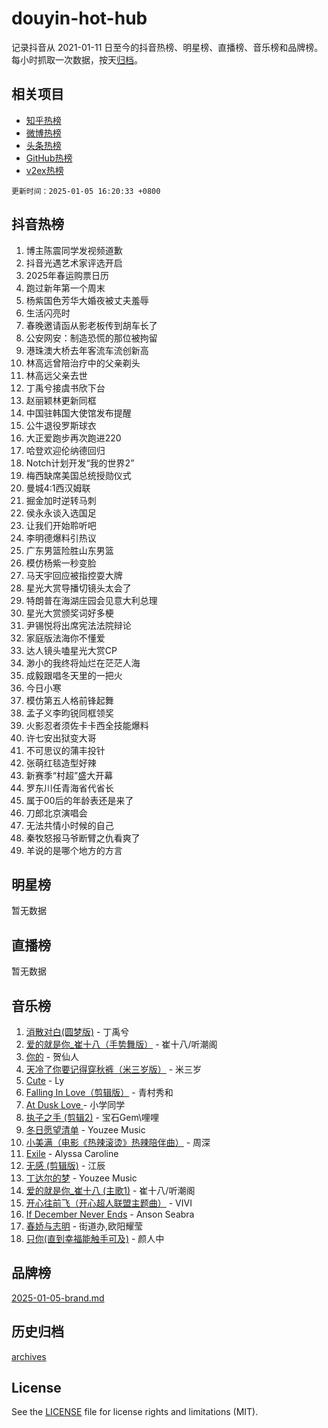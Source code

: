 # douyin-hot-hub

记录抖音从 2021-01-11 日至今的抖音热榜、明星榜、直播榜、音乐榜和品牌榜。每小时抓取一次数据，按天[归档](archives)。

## 相关项目

- [知乎热榜](https://github.com/lonnyzhang423/zhihu-hot-hub)
- [微博热榜](https://github.com/lonnyzhang423/weibo-hot-hub)
- [头条热榜](https://github.com/lonnyzhang423/toutiao-hot-hub)
- [GitHub热榜](https://github.com/lonnyzhang423/github-hot-hub)
- [v2ex热榜](https://github.com/lonnyzhang423/v2ex-hot-hub)


`更新时间：2025-01-05 16:20:33 +0800`

## 抖音热榜

1. 博主陈震同学发视频道歉
1. 抖音光遇艺术家评选开启
1. 2025年春运购票日历
1. 跑过新年第一个周末
1. 杨紫国色芳华大婚夜被丈夫羞辱
1. 生活闪亮时
1. 春晚邀请函从影老板传到胡车长了
1. 公安网安：制造恐慌的那位被拘留
1. 港珠澳大桥去年客流车流创新高
1. 林高远曾陪治疗中的父亲剃头
1. 林高远父亲去世
1. 丁禹兮接虞书欣下台
1. 赵丽颖林更新同框
1. 中国驻韩国大使馆发布提醒
1. 公牛退役罗斯球衣
1. 大正爱跑步再次跑进220
1. 哈登欢迎伦纳德回归
1. Notch计划开发“我的世界2”
1. 梅西缺席美国总统授勋仪式
1. 曼城4:1西汉姆联
1. 掘金加时逆转马刺
1. 侯永永谈入选国足
1. 让我们开始聆听吧
1. 李明德爆料引热议
1. 广东男篮险胜山东男篮
1. 模仿杨紫一秒变脸
1. 马天宇回应被指控耍大牌
1. 星光大赏导播切镜头太会了
1. 特朗普在海湖庄园会见意大利总理
1. 星光大赏颁奖词好多梗
1. 尹锡悦将出席宪法法院辩论
1. 家庭版法海你不懂爱
1. 达人镜头嗑星光大赏CP
1. 渺小的我终将灿烂在茫茫人海
1. 成毅跟唱冬天里的一把火
1. 今日小寒
1. 模仿第五人格前锋起舞
1. 孟子义李昀锐同框领奖
1. 火影忍者须佐卡卡西全技能爆料
1. 许七安出狱变大哥
1. 不可思议的蒲丰投针
1. 张萌红毯造型好辣
1. 新赛季“村超”盛大开幕
1. 罗东川任青海省代省长
1. 属于00后的年龄表还是来了
1. 刀郎北京演唱会
1. 无法共情小时候的自己
1. 秦牧怒报马爷断臂之仇看爽了
1. 羊说的是哪个地方的方言

## 明星榜

暂无数据

## 直播榜

暂无数据

## 音乐榜

1. [消散对白(圆梦版)](https://sf5-hl-cdn-tos.douyinstatic.com/obj/tos-cn-ve-2774/og4jB5I5IizzoZVAAAzWgBMAsMDWoArfwBOiFs) - 丁禹兮
1. [爱的就是你_崔十八（手势舞版）](https://sf5-hl-cdn-tos.douyinstatic.com/obj/tos-cn-ve-2774/oApB2AigNyB4sTw7JhBOikMAf0oDJzMWBuIrgm) - 崔十八/听潮阁
1. [你的](https://sf5-hl-cdn-tos.douyinstatic.com/obj/tos-cn-ve-2774/oYuIeKf42jB7sEV6B2upMdpYAgfrQWj0FeRegh) - 贺仙人
1. [天冷了你要记得穿秋裤（米三岁版）](https://sf5-hl-cdn-tos.douyinstatic.com/obj/tos-cn-ve-2774/oQlIwVIDWiZ6BQilAorS7MA0AgCkQDvcZAdm1) - 米三岁
1. [Cute](https://sf5-hl-cdn-tos.douyinstatic.com/obj/tos-cn-ve-2774/o4IbIzHWKAAB4wsS5qMBRiiAlEBGTpQRNfFvuo) - Ly
1. [Falling In Love（剪辑版）](https://sf5-hl-cdn-tos.douyinstatic.com/obj/tos-cn-ve-2774/o8ajpA8zzgBPahbBIO8AcKGBLJezFCRd1wfP9f) - 青村秀和
1. [ At Dusk  Love ](https://sf5-hl-cdn-tos.douyinstatic.com/obj/tos-cn-ve-2774/o8CrpCf5CaYgI4ZrtQgMQAFEfuGqNnRSDQAPBc) - 小学同学
1. [执子之手 (剪辑2)](https://sf5-hl-cdn-tos.douyinstatic.com/obj/tos-cn-ve-2774/oUoZLQjCc31XzqsBnBQUNgeKtYPBcgbFDwtfcu) - 宝石Gem\哩哩
1. [冬日愿望清单](https://sf6-cdn-tos.douyinstatic.com/obj/tos-cn-ve-2774/oIIgUOeamCFCVAzxN6MFRLIBlLGpUqQxeeHrLE) - Youzee Music
1. [小美满（电影《热辣滚烫》热辣陪伴曲）](https://sf5-hl-cdn-tos.douyinstatic.com/obj/tos-cn-ve-2774/o0GAn2lSgfZIDUgtevCGDQYnFg4CwnrBaxbTZL) - 周深
1. [Exile](https://sf6-cdn-tos.douyinstatic.com/obj/tos-cn-ve-2774/oYj4gAQTknKE3WW0Je8KGmQ7z1cA4FefwtbufD) - Alyssa Caroline
1. [无感 (剪辑版)](https://sf5-hl-cdn-tos.douyinstatic.com/obj/tos-cn-ve-2774/o0eIsUzJBDlQaQFC5OFlgbMEZC1TFYBftOBn6p) - 江辰
1. [丁达尔的梦](https://sf6-cdn-tos.douyinstatic.com/obj/tos-cn-ve-2774/oMU3WirUZBVQkAC9ccG5P2IQirziZM2RTInUY) - Youzee Music
1. [爱的就是你_崔十八 (主歌1)](https://sf5-hl-cdn-tos.douyinstatic.com/obj/tos-cn-ve-2774/oI5BO5DhFZ6UTcNCnZaOCBLtZ7WIMQGfgnXf5E) - 崔十八/听潮阁
1. [开心往前飞（开心超人联盟主题曲）](https://sf3-cdn-tos.douyinstatic.com/obj/tos-cn-ve-2774/9d8fb7c82cf1421fb93a9fe925275e0a) - VIVI
1. [If December Never Ends](https://sf5-hl-cdn-tos.douyinstatic.com/obj/tos-cn-ve-2774/oY1IQMoTgCFIBg8RZifyqlBBt1UFgitTYmxeOS) - Anson Seabra
1. [春娇与志明](https://sf3-cdn-tos.douyinstatic.com/obj/tos-cn-ve-2774/e530d8fceb7044b39707d7f9ff54add1) - 街道办,欧阳耀莹
1. [只你(直到幸福能触手可及)](https://sf5-hl-cdn-tos.douyinstatic.com/obj/tos-cn-ve-2774/o0lBkRDzFTeaVSUz3ZZSCBVtZ5DIMQGfgmEAuE) - 颜人中

## 品牌榜

[2025-01-05-brand.md](archives/2025-01-05-brand.md)

## 历史归档

[archives](archives)

## License

See the [LICENSE](LICENSE) file for license rights and limitations (MIT).
